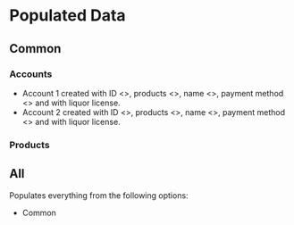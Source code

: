 # Populated Data

## Common

### Accounts

- Account 1 created with ID <>, products <>, name <>, payment method <> and with liquor license.
- Account 2 created with ID <>, products <>, name <>, payment method <> and with liquor license.

### Products

## All

Populates everything from the following options:

- Common
